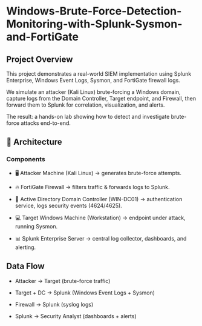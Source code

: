 # Windows-Brute-Force-Detection-Monitoring-with-Splunk-Sysmon-and-FortiGate
## Project Overview

This project demonstrates a real-world SIEM implementation using Splunk Enterprise, Windows Event Logs, Sysmon, and FortiGate firewall logs.

We simulate an attacker (Kali Linux) brute-forcing a Windows domain, capture logs from the Domain Controller, Target endpoint, and Firewall, then forward them to Splunk for correlation, visualization, and alerts.

The result: a hands-on lab showing how to detect and investigate brute-force attacks end-to-end.

## 🚀 Architecture
### Components

- 🖥 Attacker Machine (Kali Linux) → generates brute-force attempts.

- 🔥 FortiGate Firewall → filters traffic & forwards logs to Splunk.

- 🏰 Active Directory Domain Controller (WIN-DC01) → authentication service, logs security events (4624/4625).

- 💻 Target Windows Machine (Workstation) → endpoint under attack, running Sysmon.

- 📊 Splunk Enterprise Server → central log collector, dashboards, and alerting.

## Data Flow

- Attacker → Target (brute-force traffic)

- Target + DC → Splunk (Windows Event Logs + Sysmon)

- Firewall → Splunk (syslog logs)

- Splunk → Security Analyst (dashboards + alerts)
